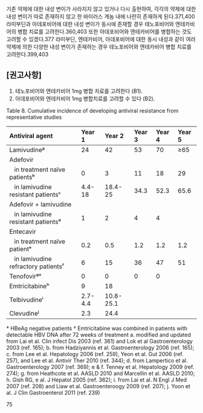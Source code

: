 기존 약제에 대한 내성 변이가 사라지지 않고 있거나 다시 출현하여, 각각의 약제에 대한 내성 변이가 따로 존재하지 않고 한 바이러스 계놈 내에 나란히 존재하게 된다.371,400
라미부딘과 아데포비어에 대한 내성 변이가 동시에 존재할 경우 테노포비어와 엔테카비어의 병합 치료를 고려한다.360,403 또한 아데포비어와 엔테카비어를 병합하는 것도 고려할 수 있겠다.377 라미부딘, 엔테카비어, 아데포비어에 대한 동시 내성과 같이 여러 약제에 의한 다양한 내성 변이가 존재하는 경우 테노포비어와 엔테카비어 병합 치료를 고려한다.399,403

## [권고사항]

1. 테노포비어와 엔테카비어 1mg 병합 치료를 고려한다 (B1).
2. 아데포비어와 엔테카비어 1mg 병합치료를 고려할 수 있다 (B2).

Table 8. Cumulative incidence of developing antiviral resistance from representative studies

| Antiviral agent                      | Year 1  | Year 2      | Year 3 | Year 4 | Year 5 |
| :----------------------------------- | :------ | :---------- | :----- | :----- | :----- |
| Lamivudineª                          | 24      | 42          | 53     | 70     | ≥65    |
| Adefovir                             |         |             |        |        |        |
| &nbsp;&nbsp;&nbsp;in treatment naïve patientsᵇ  | 0       | 3           | 11     | 18     | 29     |
| &nbsp;&nbsp;&nbsp;in lamivudine resistant patientsᶜ | 4.4-18  | 18.4-25     | 34.3   | 52.3   | 65.6   |
| Adefovir + lamivudine                |         |             |        |        |        |
| &nbsp;&nbsp;&nbsp;in lamivudine resistant patientsᵈ | 1       | 2           | 4      | 4      |        |
| Entecavir                            |         |             |        |        |        |
| &nbsp;&nbsp;&nbsp;in treatment naïve patientᵉ   | 0.2     | 0.5         | 1.2    | 1.2    | 1.2    |
| &nbsp;&nbsp;&nbsp;in lamivudine refractory patientsᶠ | 6       | 15          | 36     | 47     | 51     |
| Tenofovirᵍᵉ                          | 0       | 0           | 0      | 0      |        |
| Emtricitabineʰ                       | 9       | 18          |        |        |        |
| Telbivudineⁱ                         | 2.7-4.4 | 10.8-25.1   |        |        |        |
| Clevudineʲ                           | 2.3     | 24.4        |        |        |        |

\* HBeAg negative patients
† Emtricitabine was combined in patients with detectable HBV DNA after 72 weeks of treatment
a. modified and updated from Lai et al. Clin infect Dis 2003 (ref. 361) and Lok et al Gastroenterology 2003 (ref. 165); b. from Hadziyannis et al. Gastroenterology 2006 (ref. 165); c. from Lee et al. Hepatology 2006 (ref. 259), Yeon et al. Gut 2006 (ref. 257), and Lee et al. Antivir Ther 2010 (ref. 344); d. from Lampertico et al. Gastroenterology 2007 (ref. 369); e & f. Tenney et al. Hepatology 2009 (ref. 274); g. from Heathcote et al. AASLD 2010 and Marcellin et al. AASLD 2010; h. Gish RG, e al. J Hepatol 2005 (ref. 362); i. from Lai et al. N Engl J Med 2007 (ref. 208) and Liaw et al. Gastroenteroogy 2009 (ref. 207); j. Yoon et al. J Clin Gastroenterol 2011 (ref. 239)

<PAGE>75